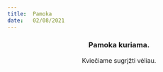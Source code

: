 ```yaml
---
title:  Pamoka
date:   02/08/2021
---
```


### <center>Pamoka kuriama.</center>
<center>Kviečiame sugrįžti vėliau.</center>
